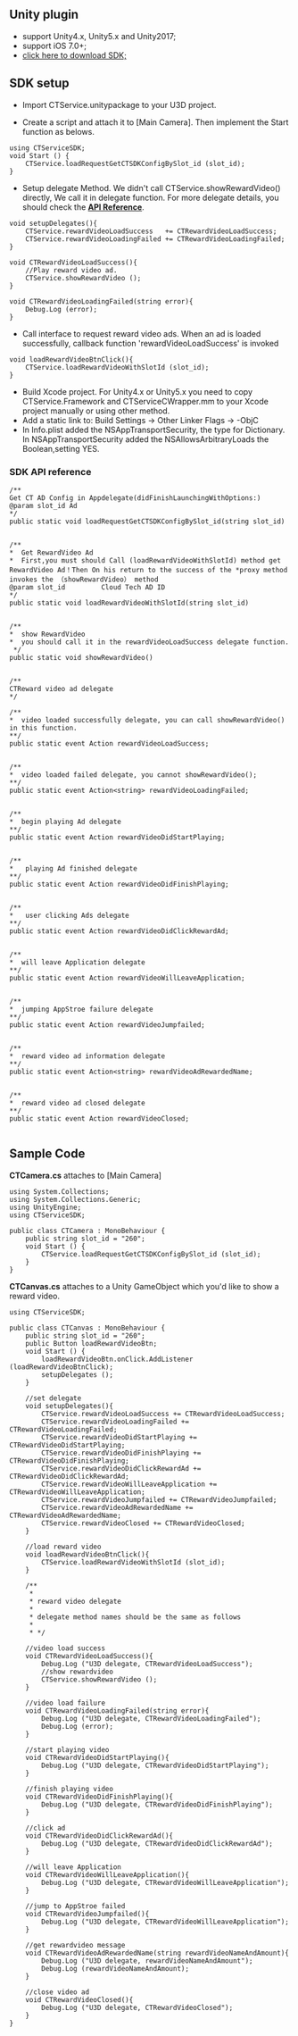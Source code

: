 ## Unity plugin
* support Unity4.x, Unity5.x and Unity2017;
* support iOS 7.0+;
* [click here to download SDK;](https://github.com/tianwenshi/CloudmobiSSP/raw/master/U3D-CTServiceSDK.unitypackage.zip)

## SDK setup

* Import CTService.unitypackage to your U3D project.

* Create a script and attach it to [Main Camera]. Then implement the Start function as belows.

```
using CTServiceSDK;
void Start () {
	CTService.loadRequestGetCTSDKConfigBySlot_id (slot_id);
}
```

* Setup delegate Method. We didn't call CTService.showRewardVideo() directly, We call it in delegate function. For more delegate details, you should check the [**API Reference**](#ApiReference).

```
void setupDelegates(){
	CTService.rewardVideoLoadSuccess   += CTRewardVideoLoadSuccess;
	CTService.rewardVideoLoadingFailed += CTRewardVideoLoadingFailed;
}

void CTRewardVideoLoadSuccess(){
	//Play reward video ad.
	CTService.showRewardVideo ();
}

void CTRewardVideoLoadingFailed(string error){
	Debug.Log (error);
}
```

*  Call interface to request reward video ads. When an ad is loaded successfully, callback function 'rewardVideoLoadSuccess' is invoked 

```
void loadRewardVideoBtnClick(){
	CTService.loadRewardVideoWithSlotId (slot_id);
}
```

*  Build Xcode project. For Unity4.x or Unity5.x you need to copy CTService.Framework and CTServiceCWrapper.mm to your Xcode project manually or using other method.
*  Add a static link to: Build Settings -> Other Linker Flags -> -ObjC
*  In Info.plist added the NSAppTransportSecurity, the type for Dictionary. In NSAppTransportSecurity added the NSAllowsArbitraryLoads the Boolean,setting YES.

### <a name="ApiReference">SDK API reference</a> 
```
/**
Get CT AD Config in Appdelegate(didFinishLaunchingWithOptions:)
@param slot_id Ad
*/
public static void loadRequestGetCTSDKConfigBySlot_id(string slot_id)


/**
*  Get RewardVideo Ad
*  First,you must should Call (loadRewardVideoWithSlotId) method get RewardVideo Ad！Then On his return to the success of the *proxy method invokes the （showRewardVideo） method
@param slot_id         Cloud Tech AD ID
*/
public static void loadRewardVideoWithSlotId(string slot_id)


/**
*  show RewardVideo
*  you should call it in the rewardVideoLoadSuccess delegate function.
 */
public static void showRewardVideo()		


/**
CTReward video ad delegate
*/

/**
*  video loaded successfully delegate, you can call showRewardVideo() in this function.
**/
public static event Action rewardVideoLoadSuccess;


/**
*  video loaded failed delegate, you cannot showRewardVideo();
**/
public static event Action<string> rewardVideoLoadingFailed;


/**
*  begin playing Ad delegate
**/
public static event Action rewardVideoDidStartPlaying;


/**
*   playing Ad finished delegate
**/
public static event Action rewardVideoDidFinishPlaying;


/**
*   user clicking Ads delegate
**/
public static event Action rewardVideoDidClickRewardAd;


/**
*  will leave Application delegate
**/
public static event Action rewardVideoWillLeaveApplication;


/**
*  jumping AppStroe failure delegate
**/
public static event Action rewardVideoJumpfailed;


/**
*  reward video ad information delegate
**/
public static event Action<string> rewardVideoAdRewardedName;


/**
*  reward video ad closed delegate
**/
public static event Action rewardVideoClosed;
		
```

## Sample Code

 **CTCamera.cs** attaches to [Main Camera]
 
```
using System.Collections;
using System.Collections.Generic;
using UnityEngine;
using CTServiceSDK;

public class CTCamera : MonoBehaviour {
	public string slot_id = "260";
	void Start () {
		CTService.loadRequestGetCTSDKConfigBySlot_id (slot_id);
	}
}
```

**CTCanvas.cs** attaches to a Unity GameObject which you'd like to show a reward video.

```
using CTServiceSDK;

public class CTCanvas : MonoBehaviour {
	public string slot_id = "260";
	public Button loadRewardVideoBtn;
	void Start () {
		loadRewardVideoBtn.onClick.AddListener (loadRewardVideoBtnClick);
		setupDelegates ();
	}

	//set delegate
	void setupDelegates(){
		CTService.rewardVideoLoadSuccess += CTRewardVideoLoadSuccess;
		CTService.rewardVideoLoadingFailed += CTRewardVideoLoadingFailed;
		CTService.rewardVideoDidStartPlaying += CTRewardVideoDidStartPlaying;
		CTService.rewardVideoDidFinishPlaying += CTRewardVideoDidFinishPlaying;
		CTService.rewardVideoDidClickRewardAd += CTRewardVideoDidClickRewardAd;
		CTService.rewardVideoWillLeaveApplication += CTRewardVideoWillLeaveApplication;
		CTService.rewardVideoJumpfailed += CTRewardVideoJumpfailed;
		CTService.rewardVideoAdRewardedName += CTRewardVideoAdRewardedName;
		CTService.rewardVideoClosed += CTRewardVideoClosed;
	}
		
	//load reward video
	void loadRewardVideoBtnClick(){
		CTService.loadRewardVideoWithSlotId (slot_id);
	}
		
	/**
	 * 
	 * reward video delegate
	 * 
	 * delegate method names should be the same as follows
	 * 
	 * */

	//video load success
	void CTRewardVideoLoadSuccess(){
		Debug.Log ("U3D delegate, CTRewardVideoLoadSuccess");
		//show rewardvideo
		CTService.showRewardVideo ();
	}

	//video load failure
	void CTRewardVideoLoadingFailed(string error){
		Debug.Log ("U3D delegate, CTRewardVideoLoadingFailed");
		Debug.Log (error);
	}
		
	//start playing video
	void CTRewardVideoDidStartPlaying(){
		Debug.Log ("U3D delegate, CTRewardVideoDidStartPlaying");
	}

	//finish playing video
	void CTRewardVideoDidFinishPlaying(){
		Debug.Log ("U3D delegate, CTRewardVideoDidFinishPlaying");
	}

	//click ad
	void CTRewardVideoDidClickRewardAd(){
		Debug.Log ("U3D delegate, CTRewardVideoDidClickRewardAd");
	}
		
 	//will leave Application
	void CTRewardVideoWillLeaveApplication(){
		Debug.Log ("U3D delegate, CTRewardVideoWillLeaveApplication");
	}
		
	//jump to AppStroe failed
	void CTRewardVideoJumpfailed(){
		Debug.Log ("U3D delegate, CTRewardVideoWillLeaveApplication");
	}

	//get rewardvideo message
	void CTRewardVideoAdRewardedName(string rewardVideoNameAndAmount){
		Debug.Log ("U3D delegate, rewardVideoNameAndAmount");
		Debug.Log (rewardVideoNameAndAmount);
	}

	//close video ad
	void CTRewardVideoClosed(){
		Debug.Log ("U3D delegate, CTRewardVideoClosed");
	}
}
```
